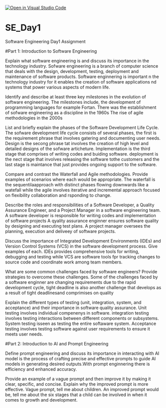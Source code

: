 [![Open in Visual Studio Code](https://classroom.github.com/assets/open-in-vscode-2e0aaae1b6195c2367325f4f02e2d04e9abb55f0b24a779b69b11b9e10269abc.svg)](https://classroom.github.com/online_ide?assignment_repo_id=15612758&assignment_repo_type=AssignmentRepo)
# SE_Day1
Software Engineering Day1 Assignment

#Part 1: Introduction to Software Engineering 

Explain what software engineering is and discuss its importance in the technology industry.
Sofware engineering is a branch of computer science that deals with the design, development, testing, deployment and maintenance of software products. Software enginnering is important n the technology industry for it enables the creation of software applications nd systems that power various aspects of modern life. 

Identify and describe at least three key milestones in the evolution of software engineering.
The milestones include, the development of programming languages for example Fortan. 
There was the establishment of sofware engineering as a discipline in the 1960s 
The rise of agile methodologies in the 2000s 


List and briefly explain the phases of the Software Development Life Cycle.
The sofware development life cycle consists of several phases, the first is the requirement phrase that involves gatering and documenting user needs. Design is the secong phrase tat involves the creation of high level and detailed designs of the sofware articheture. Implementation is the third stage that comprises of writing codes and buiding software. deployment is the nect stage that involves releasing the software tothe customers and the last stage is maintance that just provides ongoing support to the software.


Compare and contrast the Waterfall and Agile methodologies. Provide examples of scenarios where each would be appropriate.
The waterfall is the sequentilaapproach with distinct phases flowing downwards like a watefall while the agile involves iterative and incremental approach focused on flexibility collaboration and rsponding to change.


Describe the roles and responsibilities of a Software Developer, a Quality Assurance Engineer, and a Project Manager in a software engineering team.
A software developer is responsible for writing codes and implementation of software projects 
A qyality assurance enginner ensures software quality by designing and executing test plans. 
A project manager oversees the planning, execution and deliveey of software projects. 


Discuss the importance of Integrated Development Environments (IDEs) and Version Control Systems (VCS) in the software development process. Give examples of each.
IDEs provides comprehensive tools for writing, debugging and testing while VCS are software tools fpr tracking changes to source code and coordinate work among team members.


What are some common challenges faced by software engineers? Provide strategies to overcome these challenges.
Some of the challenges faced by a software enginner are changing requirements due to the rapid development cycle, tight deadline is also another challenge that develops as a result of tight deadlinesand comprimises on quality


Explain the different types of testing (unit, integration, system, and acceptance) and their importance in software quality assurance.
Unit testing involves individual compenenys in software.
integration testing involves testing interactions between different components or subsystems.
System testing isseen as testing the entire softaware system.
Acceptance testing involves testing software against user requirements to ensure it meets user needs.

#Part 2: Introduction to AI and Prompt Engineering


Define prompt engineering and discuss its importance in interacting with AI model
is the process of crafting precise and effective prompts to guide AI models in generating desired outputs.With prompt enginnering there is efficiency and enhanced accuracy.

Provide an example of a vague prompt and then improve it by making it clear, specific, and concise. Explain why the improved prompt is more effective.
Vague prompt, tell me about children. An improved prompt would be, tell me about the six stages that a child can be involved in when it comes to growth and development. 
